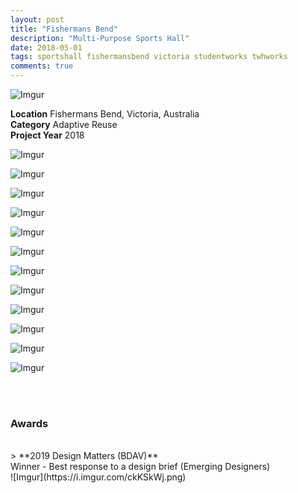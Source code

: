 ```yaml
---
layout: post
title: "Fishermans Bend"
description: "Multi-Purpose Sports Hall"
date: 2018-05-01
tags: sportshall fishermansbend victoria studentworks twhworks
comments: true
---
```


![Imgur](https://i.imgur.com/fHkGA44.png)

**Location** Fishermans Bend, Victoria, Australia <br>
**Category** Adaptive Reuse <br>
**Project Year** 2018 <br>

![Imgur](https://i.imgur.com/XITv8ZC.png)

![Imgur](https://i.imgur.com/Ei8xIij.png)

![Imgur](https://i.imgur.com/Geq2dvR.png)

![Imgur](https://i.imgur.com/lyfVPc3.png)

![Imgur](https://i.imgur.com/2ixLjp7.png)

![Imgur](https://i.imgur.com/bsJfa3o.png)

![Imgur](https://i.imgur.com/D7CZYSg.png)

![Imgur](https://i.imgur.com/TVzeuWH.png)

![Imgur](https://i.imgur.com/wGcR4BX.png)

![Imgur](https://i.imgur.com/otSUuZM.png)

![Imgur](https://i.imgur.com/kRqoq84.png)

![Imgur](https://i.imgur.com/7WWHCgt.png)

<br> <br>

### Awards
<br>
> **2019 Design Matters (BDAV)** <br>
Winner - Best response to a design brief (Emerging Designers) <br>
![Imgur](https://i.imgur.com/ckKSkWj.png)







